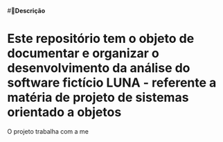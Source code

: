 #📌**Descrição**
# Este repositório tem o objeto de documentar e organizar o desenvolvimento da análise do software fictício LUNA - referente a matéria de projeto de sistemas orientado a objetos
O projeto trabalha com a me


